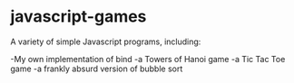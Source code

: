 # javascript-games

A variety of simple Javascript programs, including:

-My own implementation of bind
-a Towers of Hanoi game
-a Tic Tac Toe game
-a frankly absurd version of bubble sort
